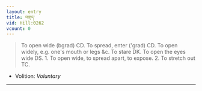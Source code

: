 ```yaml
---
layout: entry
title: བགྲད་
vid: Hill:0262
vcount: 0
---
```

> To open wide (bgrad) CD\. To spread, enter ('grad) CD\. To open widely, e\.g\. one's mouth or legs &c\. To stare DK\. To open the eyes wide DS\. 1\. To open wide, to spread apart, to expose\. 2\. To stretch out TC\.

* Volition: _Voluntary_

---

